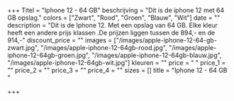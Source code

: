 +++
Titel = "Iphone 12 - 64 GB"
beschrijving = "Dit is de iphone 12 met 64 GB opslag."
colors = ["Zwart", "Rood", "Groen", "Blauw", "Wit"]
date = ""
description = "Dit is de Iphone 12. Met een opslag van 64 GB. Elke kleur heeft een andere prijs klassen .De prijzen liggen tussen de 894,- en de 914,-"
discount_price = ""
images = ["/images/apple-iphone-12-64-gb-zwart.jpg", "/images/apple-iphone-12-64gb-rood.jpg", "/images/apple-iphone-12-64gb-groen.jpg", "/images/apple-iphone-12-64gb-blauw.jpg", "/images/apple-iphone-12-64gb-wit.jpg"]
kleuren = ""
price = " "
price_1 = ""
price_2 = ""
price_3 = ""
price_4 = ""
sizes = []
title = "Iphone 12 - 64 GB "

+++
